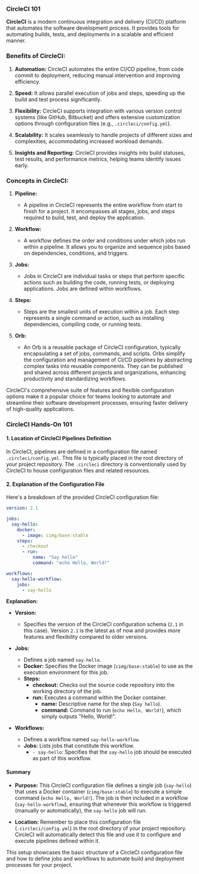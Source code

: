 ### CircleCI 101

**CircleCI** is a modern continuous integration and delivery (CI/CD) platform that automates the software development process. It provides tools for automating builds, tests, and deployments in a scalable and efficient manner.

### Benefits of CircleCI:
1. **Automation:** CircleCI automates the entire CI/CD pipeline, from code commit to deployment, reducing manual intervention and improving efficiency.
   
2. **Speed:** It allows parallel execution of jobs and steps, speeding up the build and test process significantly.

3. **Flexibility:** CircleCI supports integration with various version control systems (like GitHub, Bitbucket) and offers extensive customization options through configuration files (e.g., `.circleci/config.yml`).

4. **Scalability:** It scales seamlessly to handle projects of different sizes and complexities, accommodating increased workload demands.

5. **Insights and Reporting:** CircleCI provides insights into build statuses, test results, and performance metrics, helping teams identify issues early.

### Concepts in CircleCI:

1. **Pipeline:**
   - A pipeline in CircleCI represents the entire workflow from start to finish for a project. It encompasses all stages, jobs, and steps required to build, test, and deploy the application.
   
2. **Workflow:**
   - A workflow defines the order and conditions under which jobs run within a pipeline. It allows you to organize and sequence jobs based on dependencies, conditions, and triggers.
   
3. **Jobs:**
   - Jobs in CircleCI are individual tasks or steps that perform specific actions such as building the code, running tests, or deploying applications. Jobs are defined within workflows.
   
4. **Steps:**
   - Steps are the smallest units of execution within a job. Each step represents a single command or action, such as installing dependencies, compiling code, or running tests.
   
5. **Orb:**
   - An Orb is a reusable package of CircleCI configuration, typically encapsulating a set of jobs, commands, and scripts. Orbs simplify the configuration and management of CI/CD pipelines by abstracting complex tasks into reusable components. They can be published and shared across different projects and organizations, enhancing productivity and standardizing workflows.

CircleCI's comprehensive suite of features and flexible configuration options make it a popular choice for teams looking to automate and streamline their software development processes, ensuring faster delivery of high-quality applications.

### CircleCI Hands-On 101

#### 1. Location of CircleCI Pipelines Definition

In CircleCI, pipelines are defined in a configuration file named `.circleci/config.yml`. This file is typically placed in the root directory of your project repository. The `.circleci` directory is conventionally used by CircleCI to house configuration files and related resources.

#### 2. Explanation of the Configuration File

Here's a breakdown of the provided CircleCI configuration file:

```yaml
version: 2.1

jobs:
  say-hello:
    docker:
      - image: cimg/base:stable
    steps:
      - checkout
      - run:
          name: "Say hello"
          command: "echo Hello, World!"

workflows:
  say-hello-workflow:
    jobs:
      - say-hello
```

**Explanation:**

- **Version:** 
  - Specifies the version of the CircleCI configuration schema (`2.1` in this case). Version `2.1` is the latest as of now and provides more features and flexibility compared to older versions.

- **Jobs:**
  - Defines a job named `say-hello`.
  - **Docker:** Specifies the Docker image (`cimg/base:stable`) to use as the execution environment for this job.
  - **Steps:**
    - **checkout:** Checks out the source code repository into the working directory of the job.
    - **run:** Executes a command within the Docker container.
      - **name:** Descriptive name for the step (`Say hello`).
      - **command:** Command to run (`echo Hello, World!`), which simply outputs "Hello, World!".

- **Workflows:**
  - Defines a workflow named `say-hello-workflow`.
  - **Jobs:** Lists jobs that constitute this workflow.
    - `- say-hello`: Specifies that the `say-hello` job should be executed as part of this workflow.

#### Summary

- **Purpose:** This CircleCI configuration file defines a single job (`say-hello`) that uses a Docker container (`cimg/base:stable`) to execute a simple command (`echo Hello, World!`). The job is then included in a workflow (`say-hello-workflow`), ensuring that whenever this workflow is triggered (manually or automatically), the `say-hello` job will run.

- **Location:** Remember to place this configuration file (`.circleci/config.yml`) in the root directory of your project repository. CircleCI will automatically detect this file and use it to configure and execute pipelines defined within it.

This setup showcases the basic structure of a CircleCI configuration file and how to define jobs and workflows to automate build and deployment processes for your project.
